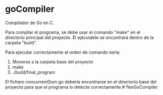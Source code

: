 # goCompiler

Compilador de Go en C.

Para compilar el programa, se debe usar el comando "make" en el directorio principal del proyecto.
El ejecutable se encontrará dentro de la carpeta "build".

Para ejecutar correctamente el orden de comando sería:

1. Moverse a la carpeta base del proyecto
2. make
3. ./build/final_program

El fichero concurrentSum.go debería encontrarse en el directorio base del proyecto para que el programa lo detecte correctamente.# flexGoCompiler
